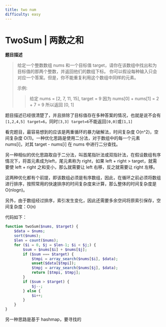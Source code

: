 ```yaml
---
title: two num
difficulty: easy
---
```




# TwoSum | 两数之和

**题目描述**

> 给定一个整数数组 nums 和一个目标值 target，请你在该数组中找出和为目标值的那两个整数，并返回他们的数组下标。
> 你可以假设每种输入只会对应一个答案。但是，你不能重复利用这个数组中同样的元素。
>
> 示例:
> > 给定 nums = [2, 7, 11, 15], target = 9
> > 因为 nums[0] + nums[1] = 2 + 7 = 9
> > 所以返回 [0, 1]



题目描述已经很清楚了，并且排除了目标值存在多种答案的情况，也就是说不会有`[1,2,4,5] target=6`，同时`[3,3] target=6`不能返回`[0,0]`或`[1,1]`

看完题目，最容易想到的应该是两重循环的暴力破解法，时间复杂度 O(n^2)，空间复杂度 O(1)。一种优化思路是使用二分法，对于数组中的每一个元素 nums[i]，对其 target - nums[i] 在 nums 中进行二分查找。

另一种相似的优化思路取自于二分法，叫首尾指针法或双指针法，在假设数组有序情况下，将首元素成为left，尾元素称为 right，如果 left + right > target，就需要使 left + right 之和变小，那么就需要让 left 右移，反之就需要让 right 左移。

这两种优化都有个前提，即该数组必须是有序数组，因此，在循环之前必须将数组进行排序，按照常用的快速排序的时间复杂度来计算，那么整体的时间复杂度是 O(nlogn)。

另外，由于数组经过排序，索引发生变化，因此还需要多余空间将原索引保存，空间复杂度：O(n)

代码如下：

```php
function twoSum($nums, $target) {
	$data = $nums;
	sort($nums);
    $len = count($nums);
    for ($i = 0, $j = $len-1; $i < $j;) {
    	$sum = $nums[$i] + $nums[$j];
        if ($sum === $target) {
        	$tmpi = array_search($nums[$i], $data);
        	unset($data[$tmpi]);
        	$tmpj = array_search($nums[$j], $data);
            return [$tmpi, $tmpj];
        } 
        if ($sum > $target) {
            $j--;
        } else {
            $i++;
        }
    }
}
```

另一种思路是基于 hashmap，要寻找的